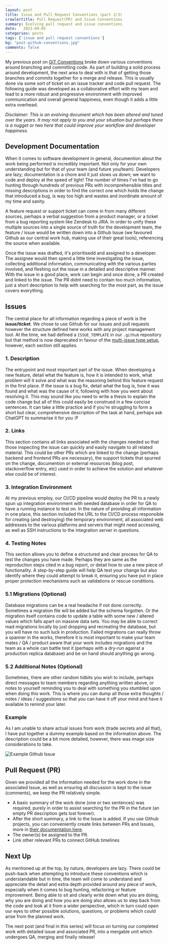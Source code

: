 ```yaml
---
layout: post
title: Issue and Pull Request Conventions (part 2/3)
crawlertitle: Pull Request(PR) and Issue Conventions
summary: Evolving pull request and issue conventions
date:   2023-09-05
categories: posts
tags: ['issue and pull request conventions']
bg: "post-github-conventions.jpg"
comments: false
---
```


My previous post on [GIT Conventions](https://brazenbraden.com/posts/git_conventions/) broke down various conventions around branching and committing code. As part of building a solid process around development, the next area to deal with is that of getting those branches and commits together for a merge and release. This is usually done via some sort of ticket on an issue tracker and code pull request. The following guide was developed as a collaborative effort with my team and lead to a more robust and progressive environment with improved communication and overall general happiness, even though it adds a little extra overhead.

*Disclaimer: This is an evolving document which has been altered and tuned over the years. It may not apply to you and your situation but perhaps there is a nugget or two here that could improve your workflow and developer happiness.*

## Development Documentation

When it comes to software development in general, documention about the work being performed is incredibly important. Not only for your own understanding but for that of your team (and future you/team). Developers are lazy; documentation is a chore and it just slows us down; we want to code and deploy at the speed of light! The number of times I've had to go hunting through hundreds of previous PRs with incomprehensible titles and missing descriptions in order to find the correct one which holds the change that introduced a bug, is way too high and wastes and inordinate amount of my time and sanity.

A feature request or support ticket can come in from many different sources, perhaps a verbal suggestion from a product manager, or a ticket from a bug reporting system like Zendesk to JIRA. In order to unify these multiple sources into a single source of truth for the development team, the feature / issue would be written down into a Github Issue (we favoured Github as our central work hub, making use of their great tools), referencing the source when available.

Once the issue was drafted, it's prioritisedd and assigned to a developer. The assignee would then spend a little time investigating the issue, collecting additional information, communicating with the various parties involved, and fleshing out the issue in a detailed and descriptive manner. With the issue in a good place, work can begin and once done, a PR created and linked to the issue. The PR didnt need to contain too much information, just a short description to help with searching for the most part, as the issue covers everything.

## Issues

The central place for all information regarding a piece of work is the __issue/ticket__. We chose to use Github for our issues and pull requests however the structure defined here works with any project management tool. At the time, we had defined a `ISSUE_TEMPLATE` in our `.github` repository but that method is now deprecated in favour of the [multi-issue type setup](https://docs.github.com/en/communities/using-templates-to-encourage-useful-issues-and-pull-requests/about-issue-and-pull-request-templates), however, each section still applies.

### 1. Description

The entrypoint and most important part of the issue. When developing a new feature, detail what the feature is, how it is intended to work, what problem will it solve and what was the reasoning behind this feature request in the first place. If the issue is a bug fix, detail what the bug is, how it was found and what was the cause of it, following with how you went about resolving it. This may sound like you need to write a thesis to explain the code change but all of this could easily be construed in a few concise sentences. It can take a little practice and if you're struggling to form a short but clear, comprehensive description of the task at hand, perhaps ask ChatGPT to summarise it for you :P

### 2. Links

This section contains all links associated with the changes needed so that those inspecting the issue can quickly and easily navigate to all related material. This could be other PRs which are linked to the change (perhaps backend and frontend PRs are necessary), the support tickets that spurred on the change, documention or external resources (blog post, stackoverflow entry, etc) used in order to achieve the solution and whatever else could be of interest.

### 3. Integration Environment

At my previous employ, our CI/CD pipeline would deploy the PR to a newly spun up integration environment with seeded database in order for QA to have a running instance to test on. In the nature of providing all information in one place, this section included the URL to the CI/CD process responsible for creating (and destroying) the temporary environment, all associated web addresses to the various platforms and servers that might need accessing, as well as SSH instructions to the integration server in questions.

### 4. Testing Notes

This section allows you to define a structured and clear process for QA to test the changes you have made. Perhaps they are same as the reproduction steps cited in a bug report, or detail how to use a new piece of functionality. A step-by-step guide will help QA test your change but also identify where they could attempt to break it, ensuring you have put in place proper protection mechanisms such as validations or rescue conditions.

### 5.1 Migrations (Optional)

Database migrations can be a real headache if not done correctly. Sometimes a migration file will be added but the schema forgotten. Or the migration itself contains code to update a table with some new / altered values which falls apart on massive data sets. You may be able to correct mad migrations locally by just dropping and recreating the database, but you will have no such luck in production. Failed migrations can really throw a spanner in the works, therefore it is most important to make your team mates / QA / product aware that your work includes migrations and the team as a whole can battle test it (perhaps with a dry-run against a production replica database) and be on hand should anything go wrong.

### 5.2 Additional Notes (Optional)

Sometimes, there are other random tidbits you wish to include, perhaps direct messages to team members regarding anything written above, or notes to yourself reminding you to deal with something you stumbled upon when doing this work. This is where you can dump all those extra thoughts / notes / ideas / suggestions so that you can have it off your mind and have it available to remind your later.

### Example

As I am unable to share actual issues from work (trade secrets and all that), I have put together a dummy example based on the information above. The description could be a bit more detailed, however, there was image size considerations to take.

![Example Github Issue]({{site.images}}/github_conventions/2fa-example.jpg)

## Pull Request (PR)

Given we provided all the information needed for the work done in the associated Issue, as well as ensuring all discussion is kept to the issue (comments), we keep the PR relatively simple.

- A basic summary of the work done (one or two sentences) was required, purely in order to assist searching for the PR in the future (an empty PR description gets lost forever).
- After the short summary, a link to the Issue is added. If you use Github projects, you can conveniently create links between PRs and Issues, more in [their documentation here](https://docs.github.com/en/issues/tracking-your-work-with-issues/linking-a-pull-request-to-an-issue).
- The owner(s) be assigned to the PR.
- Link other relevant PRs to connect GitHub timelines

## Next Up

As mentioned up at the top, by nature, developers are lazy. There could be push-back when attempting to introduce these conventions which is understandable but in time, the team will come to understand and appreciate the detail and extra depth provided around any piece of work, especially when it comes to bug hunting, refactoring or feature improvement. Being able to sit and clearly write down what you are doing, why you are doing and how you are doing also allows us to step back from the code and look at it from a wider perspective, which in turn could open our eyes to other possible solutions, questions, or problems which could arise from the planned work.

The next post (and final in this series) will focus on turning our completed work with detailed issue and associated PR, into a mergable unit which undergoes QA, merging and finally release!
